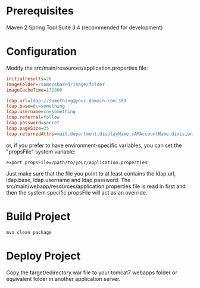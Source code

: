 Prerequisites
===
Maven 2
Spring Tool Suite 3.4 (recommended for development)

Configuration
===
Modify the src/main/resources/application.properties file:

```INI
initialresults=20
imageFolder=/some/shared/image/folder
imageCacheTime=172800

ldap.url=ldap://something@your.domain.com:389
ldap.base=dc=something
ldap.username=cn=something
ldap.referral=follow
ldap.password=secret
ldap.pageSize=25
ldap.returnedAttrs=mail,department,displayName,sAMAccountName,division,l,st,postalCode,streetAddress,title,physicalDeliveryOfficeName,mobile,telephoneNumber
```

or, if you prefer to have environment-specific variables, you can set the "propsFile" system variable:

```Shell
export propsFile=/path/to/your/application.properties
```

Just make sure that the file you point to at least contains the ldap.url, ldap.base, ldap.username and ldap.password. The src/main/webapp/resources/application.properties file is read in first and then the system specific propsFile will act as an override.

Build Project
===
```Shell
mvn clean package
```

Deploy Project
===
Copy the target/edirectory.war file to your tomcat7 webapps folder or equivalent folder in another application server.
